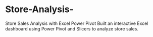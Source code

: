# Store-Analysis-
Store Sales Analysis with Excel Power Pivot  Built an interactive Excel dashboard using Power Pivot and Slicers to analyze store sales. 
